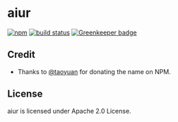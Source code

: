 # aiur

[![npm](https://img.shields.io/npm/v/aiur.svg)](https://www.npmjs.com/package/aiur)
[![build status](https://travis-ci.org/moonglum/aiur.svg?branch=master)](https://travis-ci.org/moonglum/aiur)
[![Greenkeeper badge](https://badges.greenkeeper.io/moonglum/aiur.svg)](https://greenkeeper.io)

## Credit

* Thanks to [@taoyuan](https://github.com/taoyuan) for donating the name on NPM.

## License

aiur is licensed under Apache 2.0 License.
